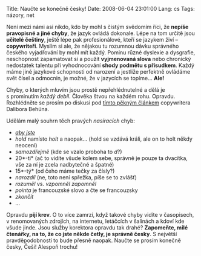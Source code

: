 Title: Naučte se konečně česky!
Date: 2008-06-04 23:01:00
Lang: cs
Tags: názory, net

Není mezi námi asi nikdo, kdo by mohl s čistým svědomím říci, že **nepíše pravopisné a jiné chyby**, že jazyk ovládá dokonale. Lépe na tom určitě jsou **učitelé češtiny**, ještě lépe pak profesionálové, kteří se jazykem živí – **copywriteři**. Myslím si ale, že nějakou tu rozumnou dávku správného českého vyjadřování by mohl mít každý. Pominu různé dyslexie a dysgrafie, neschopnost zapamatovat si a použít **vyjmenovaná slova** nebo chronický nedostatek talentu při vyhodnocování **shody podmětu s přísudkem**. Každý máme jiné jazykové schopnosti od narození a jestliže perfektně ovládáme svět čísel a odmocnin, je možné, že v jazycích se topíme… **Ale!**

Chyby, o kterých mluvím jsou prostě nepřehlédnutelné a dělá je s prominutím *každý debil*. Člověka štvou na každém rohu. Opravdu. Rozhlédněte se prosím po diskusi pod [tímto pěkným článkem](http://www.proofreading.cz/velmi-specialni-prispevek) copywritera Dalibora Behúna.

Udělám malý souhrn těch pravých *nasíracích* chyb:

-   *[aby jste](http://www.zimmi.cz/clanky/zadne-aby-jste-neexistuje.php)*
-   *hold* namísto *holt* a naopak… (hold se vzdává králi, ale on to holt někdy neocení)
-   *samozdřejmě* (kde se vzalo proboha to *d*?)
-   20*-ti* (ač to vidíte všude kolem sebe, správně je pouze ta dvacítka, vše za ní je zcela nadbytečné a špatné)
-   15*-tý* (od čeho máme tečky za čísly?)
-   *narozdíl* (ne, toto není spřežka, píše se to zvlášť)
-   *rozuměl* vs. *vzpomněl zapomněl*
-   *pointa* je francouzské slovo a čte se francouzsky
-   *zkončit*
-   …

Opravdu **pijí krev**. O to více zamrzí, když takové chyby vidíte v časopisech, v renomovaných zdrojích, na internetu, letáčcích v šalinách a kdoví kde všude jinde. Jsou služby korektora opravdu tak drahé? **Zapomeňte, milé čtenářky, na to, že co jste někde četly, je správně česky**. S největší pravděpodobností to bude přesně naopak. Naučte se prosím konečně česky, Češi! Alespoň trochu!
